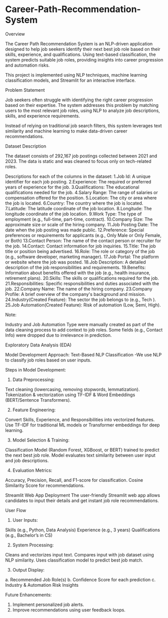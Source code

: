 # Career-Path-Recommendation-System

Overview

The Career Path Recommendation System is an NLP-driven application designed to help job seekers identify their next best job role based on their skills, experience, and qualifications. Using text-based classification, the system predicts suitable job roles, providing insights into career progression and automation risks.

This project is implemented using NLP techniques, machine learning classification models, and Streamlit for an interactive interface.

Problem Statement

Job seekers often struggle with identifying the right career progression based on their expertise. The system addresses this problem by matching users to the most relevant job roles, using NLP to analyze job descriptions, skills, and experience requirements.

Instead of relying on traditional job search filters, this system leverages text similarity and machine learning to make data-driven career recommendations.

Dataset Description

The dataset consists of 292,167 job postings collected between 2021 and 2023. The data is static and was cleaned to focus only on tech-related roles.

Descriptions for each of the columns in the dataset:
1.Job Id: A unique identifier for each job posting.
2.Experience: The required or preferred years of experience for the job.
3.Qualifications: The educational qualifications needed for the job.
4.Salary Range: The range of salaries or compensation offered for the position.
5.Location: The city or area where the job is located.
6.Country: The country where the job is located.
7.Latitude: The latitude coordinate of the job location.
8.Longitude: The longitude coordinate of the job location.
9.Work Type: The type of employment (e.g., full-time, part-time, contract).
10.Company Size: The approximate size or scale of the hiring company.
11.Job Posting Date: The date when the job posting was made public.
12.Preference: Special preferences or requirements for applicants (e.g., Only Male or Only Female, or Both)
13.Contact Person: The name of the contact person or recruiter for the job.
14.Contact: Contact information for job inquiries.
15.Title: The job title or position being advertised.
16.Role: The role or category of the job (e.g., software developer, marketing manager).
17.Job Portal: The platform or website where the job was posted.
18.Job Description: A detailed description of the job responsibilities and requirements.
19.Benefits: Information about benefits offered with the job (e.g., health insurance, retirement plans).
20.Skills: The skills or qualifications required for the job.
21.Responsibilities: Specific responsibilities and duties associated with the job.
22.Company Name: The name of the hiring company.
23.Company Profile: A brief overview of the company's background and mission.
24.Industry(Created Feature):	The sector the job belongs to (e.g., Tech ).
25.Job Automation(Created Feature):	Risk of automation (Low, Semi, High).

Note:

Industry and Job Automation Type were manually created as part of the data cleaning process to add context to job roles.
Some fields (e.g., Contact Info) were dropped due to irrelevance in prediction.

 Exploratory Data Analysis (EDA)






  Model Development
Approach: Text-Based NLP Classification
-We use NLP to classify job roles based on user inputs.

Steps in Model Development:
1. Data Preprocessing:

Text cleaning (lowercasing, removing stopwords, lemmatization).
Tokenization & vectorization using TF-IDF & Word Embeddings (BERT/Sentence Transformers).

2. Feature Engineering:

Convert Skills, Experience, and Responsibilities into vectorized features.
Use TF-IDF for traditional ML models or Transformer embeddings for deep learning.

3. Model Selection & Training:

Classification Model (Random Forest, XGBoost, or BERT) trained to predict the next best job role.
Model evaluates text similarity between user input and job descriptions.

4. Evaluation Metrics:

Accuracy, Precision, Recall, and F1-score for classification.
Cosine Similarity Score for recommendations.

Streamlit Web App Deployment
The user-friendly Streamlit web app allows candidates to input their details and get instant job role recommendations.

User Flow

1. User Inputs:

Skills (e.g., Python, Data Analysis)
Experience (e.g., 3 years)
Qualifications (e.g., Bachelor’s in CS)

2. System Processing:

Cleans and vectorizes input text.
Compares input with job dataset using NLP similarity.
Uses classification model to predict best job match.

3. Output Display:

a. Recommended Job Role(s)
b. Confidence Score for each prediction
c. Industry & Automation Risk Insights

Future Enhancements:

1. Implement personalized job alerts.
2. Improve recommendations using user feedback loops.

